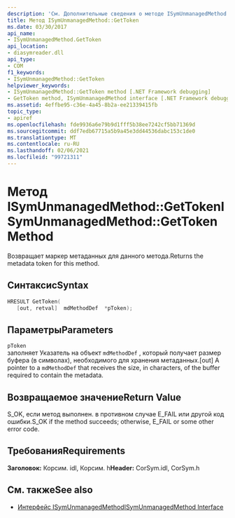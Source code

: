 ```yaml
---
description: 'См. Дополнительные сведения о методе ISymUnmanagedMethod:: методом with Token'
title: Метод ISymUnmanagedMethod::GetToken
ms.date: 03/30/2017
api_name:
- ISymUnmanagedMethod.GetToken
api_location:
- diasymreader.dll
api_type:
- COM
f1_keywords:
- ISymUnmanagedMethod::GetToken
helpviewer_keywords:
- ISymUnmanagedMethod::GetToken method [.NET Framework debugging]
- GetToken method, ISymUnmanagedMethod interface [.NET Framework debugging]
ms.assetid: 4effbe95-c36e-4a45-8b2a-ee21339415fb
topic_type:
- apiref
ms.openlocfilehash: fde9936a6e79b9d1fff5b38ee7242cf5bb71369d
ms.sourcegitcommit: ddf7edb67715a5b9a45e3dd44536dabc153c1de0
ms.translationtype: MT
ms.contentlocale: ru-RU
ms.lasthandoff: 02/06/2021
ms.locfileid: "99721311"
---
```

# <a name="isymunmanagedmethodgettoken-method"></a><span data-ttu-id="93fac-103">Метод ISymUnmanagedMethod::GetToken</span><span class="sxs-lookup"><span data-stu-id="93fac-103">ISymUnmanagedMethod::GetToken Method</span></span>

<span data-ttu-id="93fac-104">Возвращает маркер метаданных для данного метода.</span><span class="sxs-lookup"><span data-stu-id="93fac-104">Returns the metadata token for this method.</span></span>  
  
## <a name="syntax"></a><span data-ttu-id="93fac-105">Синтаксис</span><span class="sxs-lookup"><span data-stu-id="93fac-105">Syntax</span></span>  
  
```cpp  
HRESULT GetToken(  
   [out, retval]  mdMethodDef  *pToken);  
```  
  
## <a name="parameters"></a><span data-ttu-id="93fac-106">Параметры</span><span class="sxs-lookup"><span data-stu-id="93fac-106">Parameters</span></span>  

 `pToken`  
 <span data-ttu-id="93fac-107">заполняет Указатель на объект `mdMethodDef` , который получает размер буфера (в символах), необходимого для хранения метаданных.</span><span class="sxs-lookup"><span data-stu-id="93fac-107">[out] A pointer to a `mdMethodDef` that receives the size, in characters, of the buffer required to contain the metadata.</span></span>  
  
## <a name="return-value"></a><span data-ttu-id="93fac-108">Возвращаемое значение</span><span class="sxs-lookup"><span data-stu-id="93fac-108">Return Value</span></span>  

 <span data-ttu-id="93fac-109">S_OK, если метод выполнен. в противном случае E_FAIL или другой код ошибки.</span><span class="sxs-lookup"><span data-stu-id="93fac-109">S_OK if the method succeeds; otherwise, E_FAIL or some other error code.</span></span>  
  
## <a name="requirements"></a><span data-ttu-id="93fac-110">Требования</span><span class="sxs-lookup"><span data-stu-id="93fac-110">Requirements</span></span>  

 <span data-ttu-id="93fac-111">**Заголовок:** Корсим. idl, Корсим. h</span><span class="sxs-lookup"><span data-stu-id="93fac-111">**Header:** CorSym.idl, CorSym.h</span></span>  
  
## <a name="see-also"></a><span data-ttu-id="93fac-112">См. также</span><span class="sxs-lookup"><span data-stu-id="93fac-112">See also</span></span>

- [<span data-ttu-id="93fac-113">Интерфейс ISymUnmanagedMethod</span><span class="sxs-lookup"><span data-stu-id="93fac-113">ISymUnmanagedMethod Interface</span></span>](isymunmanagedmethod-interface.md)
